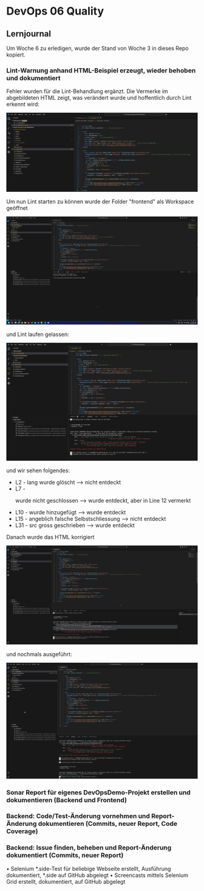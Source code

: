 # DevOps 06 Quality

## Lernjournal

Um Woche 6 zu erledigen, wurde der Stand von Woche 3 in dieses Repo kopiert.

### Lint-Warnung anhand HTML-Beispiel erzeugt, wieder behoben und dokumentiert

Fehler wurden für die Lint-Behandlung ergänzt. Die Vermerke im abgebildeten HTML zeigt, was verändert wurde und hoffentlich durch Lint erkennt wird:

![command](assets\picture1.png)

Um nun Lint starten zu können wurde der Folder "frontend" als Workspace geöffnet

![command](assets\picture3.png)

und Lint laufen gelassen:

![command](assets\picture4.png)

und wir sehen folgendes:
- L2 - lang wurde glöscht --> nicht entdeckt
- L7 - <p> wurde nicht geschlossen --> wurde entdeckt, aber in Line 12 vermerkt
- L10 - </link> wurde hinzugefügt --> wurde entdeckt
- L15 - angeblich falsche Selbstschliessung --> nicht entdeckt
- L31 - src gross geschrieben --> wurde entdeckt

Danach wurde das HTML korrigiert

![command](assets\picture5.png)

und nochmals ausgeführt:

![command](assets\picture6.png)

### Sonar Report für eigenes DevOpsDemo-Projekt erstellen und dokumentieren (Backend und Frontend)



### Backend: Code/Test-Änderung vornehmen und Report-Änderung dokumentieren (Commits, neuer Report, Code Coverage)

### Backend: Issue finden, beheben und Report-Änderung dokumentiert (Commits, neuer Report)


• Selenium *.side-Test für beliebige Webseite erstellt, Ausführung dokumentiert, *.side auf GitHub abgelegt
• Screencasts mittels Selenium Grid erstellt, dokumentiert, auf GitHub abgelegt